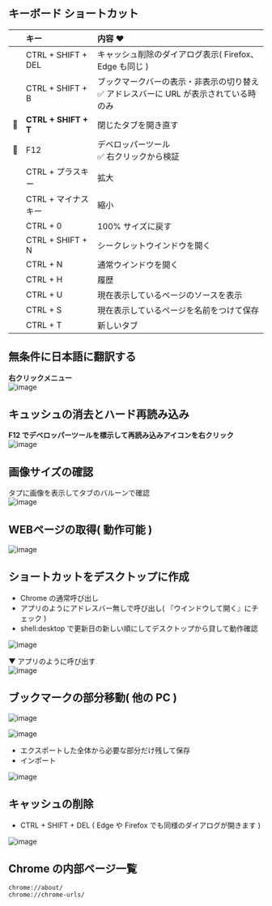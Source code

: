 ## キーボード ショートカット

|  | キー | 内容 ♥
| :--- | :--- | :--- 
|  | CTRL + SHIFT + DEL | キャッシュ削除のダイアログ表示( Firefox、Edge も同じ )
|  | CTRL + SHIFT + B | ブックマークバーの表示・非表示の切り替え<br>✅ アドレスバーに URL が表示されている時のみ
| 🔴 | **CTRL + SHIFT + T** | 閉じたタブを開き直す
| 🔴 | F12 | デベロッパーツール<br>✅ 右クリックから検証
|  | CTRL + プラスキー | 拡大
|  | CTRL + マイナスキー | 縮小
|  | CTRL + 0 | 100% サイズに戻す
|  | CTRL + SHIFT + N | シークレットウインドウを開く
|  | CTRL + N | 通常ウインドウを開く
|  | CTRL + H | 履歴
|  | CTRL + U | 現在表示しているページのソースを表示
|  | CTRL + S | 現在表示しているページを名前をつけて保存
|  | CTRL + T | 新しいタブ


## 無条件に日本語に翻訳する
**右クリックメニュー**\
![image](https://github.com/winofsql/subject/assets/1501327/77b1cb81-af1a-40b3-920c-43dbe0554e3f)

## キュッシュの消去とハード再読み込み
**F12 でデベロッパーツールを標示して再読み込みアイコンを右クリック**\
![image](https://github.com/winofsql/subject/assets/1501327/37e7111c-e562-4d4a-8b1d-b0d73dab84ae)

## 画像サイズの確認
タプに画像を表示してタブのバルーンで確認\
![image](https://github.com/winofsql/subject/assets/1501327/9eeb4078-46c6-4f48-92a2-c44e83fc2bb1)

## WEBページの取得( 動作可能 )
![image](https://github.com/winofsql/subject/assets/1501327/d7721713-dabe-49b2-8f7f-d1bfc8154b37)

## ショートカットをデスクトップに作成
- Chrome の通常呼び出し
- アプリのようにアドレスバー無しで呼び出し( 『ウインドウして開く』にチェック )
- shell:desktop で更新日の新しい順にしてデスクトップから貸して動作確認

![image](https://github.com/winofsql/subject/assets/1501327/e8575598-13cb-4ce4-b08d-31e12cfede31)

▼ アプリのように呼び出す\
![image](https://user-images.githubusercontent.com/1501327/159151474-5cd06b5e-2387-4fac-87f2-1daffd68c35a.png)

## ブックマークの部分移動( 他の PC )
![image](https://user-images.githubusercontent.com/1501327/159196804-89582f06-fd8b-486b-aa39-ec6829b02397.png)

![image](https://user-images.githubusercontent.com/1501327/159151598-68dc7517-3415-47b4-87f0-f4060f55a3b3.png)

- エクスポートした全体から必要な部分だけ残して保存
- インポート

![image](https://user-images.githubusercontent.com/1501327/159151794-1f3c948f-e143-4c12-87f5-ec6c2d1bd961.png)


## キャッシュの削除

- CTRL + SHIFT + DEL ( Edge や Firefox でも同様のダイアログが開きます )

![image](https://user-images.githubusercontent.com/1501327/159152522-3d0b96a7-31fc-43f3-917d-2b6b98045a28.png)



## Chrome の内部ページ一覧
```
chrome://about/
chrome://chrome-urls/
```



